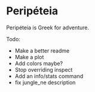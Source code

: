 # Peripéteia

Peripéteia is Greek for adventure.

Todo:
* Make a better readme
* Make a plot
* Add colors maybe?
* Stop overriding inspect
* Add an info/stats command
* fix jungle_ne description	
